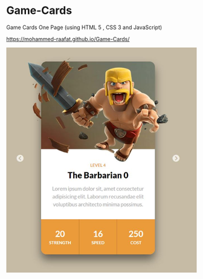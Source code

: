 # Game-Cards

Game Cards One Page (using HTML 5 , CSS 3 and JavaScript)

https://mohammed-raafat.github.io/Game-Cards/

![Site Preview Image](https://github.com/Mohammed-Raafat/Game-Cards/blob/master/Sample.jpg)
